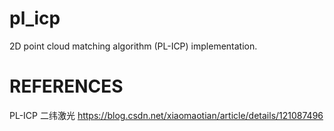 # pl_icp
2D point cloud matching algorithm (PL-ICP) implementation.

# REFERENCES
PL-ICP 二纬激光 https://blog.csdn.net/xiaomaotian/article/details/121087496


